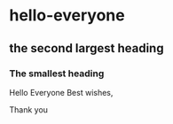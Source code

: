 # hello-everyone
## the second largest heading
### The smallest heading
Hello Everyone
Best wishes,

Thank you
